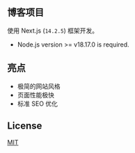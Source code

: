 ## 博客项目

使用 Next.js (`14.2.5`) 框架开发。

- Node.js version >= v18.17.0 is required.

## 亮点

-   极简的网站风格
-   页面性能极快
-   标准 SEO 优化

## License

[MIT](https://github.com/lfb/nextjs-blog/blob/main/LICENSE)
